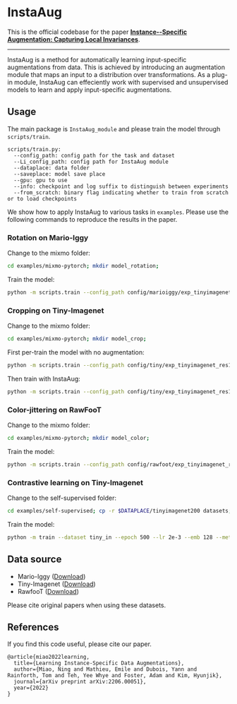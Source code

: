 # InstaAug
This is the official codebase for the paper [**Instance--Specific Augmentation: Capturing Local Invariances**](https://arxiv.org/pdf/2206.00051.pdf). 

--------------------
InstaAug is a method for automatically learning input-specific augmentations from data. This is achieved by introducing an augmentation module that maps an input to a distribution over transformations. As a plug-in module, InstaAug can effeciently work with supervised and unsupervised models to learn and apply input-specific augmentations.


## Usage
The main package is `InstaAug_module` and please train the model through `scripts/train`.
```
scripts/train.py:
  --config_path: config path for the task and dataset 
  --Li_config_path: config path for InstaAug module
  --dataplace: data folder
  --saveplace: model save place 
  --gpu: gpu to use
  --info: checkpoint and log suffix to distinguish between experiments
  --from_scratch: binary flag indicating whether to train from scratch or to load checkpoints
```

We show how to apply InstaAug to various tasks in `examples`. Please use the following commands to reproduce the results in the paper.

### Rotation on Mario-Iggy


Change to the mixmo folder:
```sh
cd examples/mixmo-pytorch; mkdir model_rotation;
```

Train the model:
```sh
python -m scripts.train --config_path config/marioiggy/exp_tinyimagenet_res18_1net_standard_bar1_test.yaml --dataplace $DATAPLACE --saveplace model_rotation --gpu 0 --info rotation --from_scratch --Li_config_path ../../InstaAug_module/configs/config_rotation_supervised.yaml
```

### Cropping on Tiny-Imagenet
Change to the mixmo folder:
```sh
cd examples/mixmo-pytorch; mkdir model_crop;
```

First per-train the model with no augmentation: 
```sh
python -m scripts.train --config_path config/tiny/exp_tinyimagenet_res18_1net_standard_bar1_test_pretrain.yaml --dataplace $DATAPLACE --saveplace model_crop/ --gpu 0 --info memory --from_scratch --max_tolerance 10
```

Then train with InstaAug:
```sh
python -m scripts.train --config_path config/tiny/exp_tinyimagenet_res18_1net_standard_bar1_test.yaml --dataplace $DATAPLACE --saveplace model_crop/ --gpu 0 --Li_config_path ../../InstaAug_module/configs/config_crop_supervised.yaml --max_tolerance 30 --max_no_decrease 50 --checkpoint model_crop/exp_tinyimagenet_res18_1net_standard_bar1_test_pretrainmemory/checkpoint_epoch_010.ckpt --resume_classifier_only --info crop
```

### Color-jittering on RawFooT
Change to the mixmo folder:
```sh
cd examples/mixmo-pytorch; mkdir model_color;
```

Train the model:
```sh
python -m scripts.train --config_path config/rawfoot/exp_tinyimagenet_res18_1net_standard_bar1_test_pretrain.yaml --dataplace $DATAPLACE --saveplace model_color/ --gpu 0 --info color --from_scratch --Li_config_path ../../InstaAug_module/configs/config_color_jittering_supervised.yaml
```

### Contrastive learning on Tiny-Imagenet
Change to the self-supervised folder:
```sh
cd examples/self-supervised; cp -r $DATAPLACE/tinyimagenet200 datasets;
```

Train the model:
```sh
python -m train --dataset tiny_in --epoch 500 --lr 2e-3 --emb 128 --method contrastive --model_folder model/test --Li_config_path ../../InstaAug_module/configs/config_crop_contrastive.yaml --eval_every 50 --crop_s0 1.0 --crop_s1 1.0 --crop_r0 1.0 --crop_r1 1.0 --wandb_name crop --entropy_weights 0.003 --num_workers 4 --target_entropy 3.7
```

## Data source 
* Mario-Iggy ([Download](https://github.com/g-benton/learning-invariances/tree/master/experiments/mario-iggy))
* Tiny-Imagenet ([Download](http://cs231n.stanford.edu/tiny-imagenet-200.zip))
* RawfooT ([Download](http://projects.ivl.disco.unimib.it/minisites/rawfoot/))  

Please cite original papers when using these datasets.

## References
If you find this code useful, please cite our paper.
```
@article{miao2022learning,
  title={Learning Instance-Specific Data Augmentations},
  author={Miao, Ning and Mathieu, Emile and Dubois, Yann and Rainforth, Tom and Teh, Yee Whye and Foster, Adam and Kim, Hyunjik},
  journal={arXiv preprint arXiv:2206.00051},
  year={2022}
}
```
